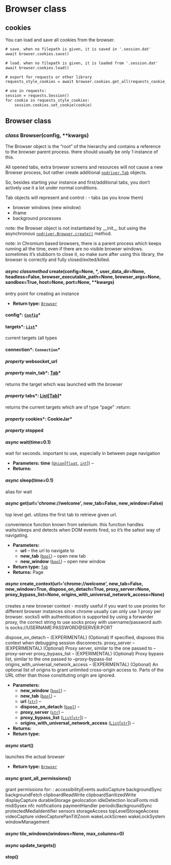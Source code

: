 <a id="browser"></a>

# Browser class

## cookies

You can load and save all cookies from the browser.

```default
# save. when no filepath is given, it is saved in '.session.dat'
await browser.cookies.save()
```

```default
# load. when no filepath is given, it is loaded from '.session.dat'
await browser.cookies.load()
```

```default
# export for requests or other library
requests_style_cookies = await browser.cookies.get_all(requests_cookie_format=True)

# use in requests:
session = requests.Session()
for cookie in requests_style_cookies:
    session.cookies.set_cookie(cookie)
```

## Browser class

### *class* Browser(config, \*\*kwargs)

The Browser object is the “root” of the hierarchy and contains a reference
to the browser parent process.
there should usually be only 1 instance of this.

All opened tabs, extra browser screens and resources will not cause a new Browser process,
but rather create additional [`nodriver.Tab`](tab.md#nodriver.Tab) objects.

So, besides starting your instance and first/additional tabs, you don’t actively use it a lot under normal conditions.

Tab objects will represent and control
: - tabs (as you know them)
  - browser windows (new window)
  - iframe
  - background processes

note:
the Browser object is not instantiated by \_\_init_\_ but using the asynchronous [`nodriver.Browser.create()`](#nodriver.Browser.create) method.

note:
in Chromium based browsers, there is a parent process which keeps running all the time, even if
there are no visible browser windows. sometimes it’s stubborn to close it, so make sure after using
this library, the browser is correctly and fully closed/exited/killed.

#### *async classmethod* create(config=None, \*, user_data_dir=None, headless=False, browser_executable_path=None, browser_args=None, sandbox=True, host=None, port=None, \*\*kwargs)

entry point for creating an instance

* **Return type:**
  [`Browser`](#nodriver.Browser)

#### config*: [`Config`](others_and_helpers.md#nodriver.Config)*

#### targets*: [`List`](https://docs.python.org/3/library/typing.html#typing.List)*

current targets (all types

#### connection*: `Connection`*

#### *property* websocket_url

#### *property* main_tab*: [Tab](tab.md#nodriver.Tab)*

returns the target which was launched with the browser

#### *property* tabs*: [List](https://docs.python.org/3/library/typing.html#typing.List)[[Tab](tab.md#nodriver.Tab)]*

returns the current targets which are of type “page”
:return:

#### *property* cookies*: CookieJar*

#### *property* stopped

#### *async* wait(time=0.1)

wait for <time> seconds. important to use, especially in between page navigation

* **Parameters:**
  **time** ([`Union`](https://docs.python.org/3/library/typing.html#typing.Union)[[`float`](https://docs.python.org/3/library/functions.html#float), [`int`](https://docs.python.org/3/library/functions.html#int)]) – 
* **Returns:**

#### *async* sleep(time=0.1)

alias for wait

#### *async* get(url='chrome://welcome', new_tab=False, new_window=False)

top level get. utilizes the first tab to retrieve given url.

convenience function known from selenium.
this function handles waits/sleeps and detects when DOM events fired, so it’s the safest
way of navigating.

* **Parameters:**
  * **url** – the url to navigate to
  * **new_tab** ([`bool`](https://docs.python.org/3/library/functions.html#bool)) – open new tab
  * **new_window** ([`bool`](https://docs.python.org/3/library/functions.html#bool)) – open new window
* **Return type:**
  [`Tab`](tab.md#nodriver.Tab)
* **Returns:**
  Page

#### *async* create_context(url='chrome://welcome', new_tab=False, new_window=True, dispose_on_detach=True, proxy_server=None, proxy_bypass_list=None, origins_with_universal_network_access=None)

creates a new browser context - mostly useful if you want to use proxies for different browser instances
since chrome usually can only use 1 proxy per browser.
socks5 with authentication is supported by using a forwarder proxy, the
correct string to use socks proxy with username/password auth is socks://USERNAME:PASSWORD@SERVER:PORT

dispose_on_detach – (EXPERIMENTAL) (Optional) If specified, disposes this context when debugging session disconnects.
proxy_server – (EXPERIMENTAL) (Optional) Proxy server, similar to the one passed to –proxy-server
proxy_bypass_list – (EXPERIMENTAL) (Optional) Proxy bypass list, similar to the one passed to –proxy-bypass-list
origins_with_universal_network_access – (EXPERIMENTAL) (Optional) An optional list of origins to grant unlimited cross-origin access to. Parts of the URL other than those constituting origin are ignored.

* **Parameters:**
  * **new_window** ([`bool`](https://docs.python.org/3/library/functions.html#bool)) – 
  * **new_tab** ([`bool`](https://docs.python.org/3/library/functions.html#bool)) – 
  * **url** ([`str`](https://docs.python.org/3/library/stdtypes.html#str)) – 
  * **dispose_on_detach** ([`bool`](https://docs.python.org/3/library/functions.html#bool)) – 
  * **proxy_server** ([`str`](https://docs.python.org/3/library/stdtypes.html#str)) – 
  * **proxy_bypass_list** ([`List`](https://docs.python.org/3/library/typing.html#typing.List)[[`str`](https://docs.python.org/3/library/stdtypes.html#str)]) – 
  * **origins_with_universal_network_access** ([`List`](https://docs.python.org/3/library/typing.html#typing.List)[[`str`](https://docs.python.org/3/library/stdtypes.html#str)]) – 
* **Returns:**
* **Return type:**

#### *async* start()

launches the actual browser

* **Return type:**
  [`Browser`](#nodriver.Browser)

#### *async* grant_all_permissions()

grant permissions for:
: accessibilityEvents
  audioCapture
  backgroundSync
  backgroundFetch
  clipboardReadWrite
  clipboardSanitizedWrite
  displayCapture
  durableStorage
  geolocation
  idleDetection
  localFonts
  midi
  midiSysex
  nfc
  notifications
  paymentHandler
  periodicBackgroundSync
  protectedMediaIdentifier
  sensors
  storageAccess
  topLevelStorageAccess
  videoCapture
  videoCapturePanTiltZoom
  wakeLockScreen
  wakeLockSystem
  windowManagement

#### *async* tile_windows(windows=None, max_columns=0)

#### *async* update_targets()

#### stop()
